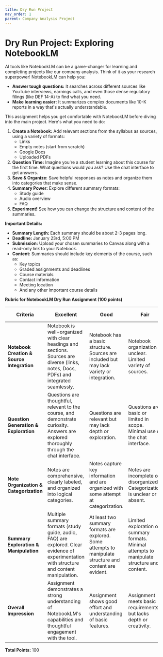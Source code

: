 ```yaml
---
title: Dry Run Project
nav_order: 1
parent: Company Analysis Project
---
```


# **Dry Run Project: Exploring NotebookLM**

AI tools like NotebookLM can be a game-changer for learning and completing projects like our company analysis. Think of it as your research superpower! NotebookLM can help you:

* **Answer tough questions:** It searches across different sources like YouTube interviews, earnings calls, and even those dense regulatory filings (like DEF 14-A) to find what you need.
* **Make learning easier:**  It summarizes complex documents like 10-K reports in a way that's actually understandable.

This assignment helps you get comfortable with NotebookLM before diving into the main project. Here's what you need to do:

1. **Create a Notebook:** Add relevant sections from the syllabus as sources, using a variety of formats:
    * Links
    * Empty notes (start from scratch)
    * Google Docs
    * Uploaded PDFs
2. **Question Time:**  Imagine you're a student learning about this course for the first time. What questions would you ask? Use the chat interface to get answers.
3. **Save & Organize:** Save helpful responses as notes and organize them into categories that make sense.
4. **Summary Power:** Explore different summary formats:
    * Study guide
    * Audio overview
    * FAQ
5. **Experiment!** See how you can change the structure and content of the summaries.

**Important Details:**

* **Summary Length:** Each summary should be about 2-3 pages long.
* **Deadline:**  January 23rd, 5:00 PM
* **Submission:** Upload your chosen summaries to Canvas along with a read-only link to your Notebook.
* **Content:** Summaries should include key elements of the course, such as:
    * Key topics
    * Graded assignments and deadlines
    * Course materials
    * Contact information
    * Meeting location
    * And any other important course details

**Rubric for NotebookLM Dry Run Assignment (100 points)**

| Criteria | Excellent | Good | Fair | Needs Improvement |
|---|---|---|---|---|
| **Notebook Creation & Source Integration** | Notebook is well-organized with clear headings and sections.  Sources are diverse (links, notes, Docs, PDFs) and integrated seamlessly. | Notebook has a basic structure. Sources are included but may lack variety or integration. | Notebook organization is unclear.  Limited variety of sources. | Notebook is missing key elements or sources are not properly integrated. |
| **Question Generation & Exploration** |  Questions are thoughtful, relevant to the course, and demonstrate curiosity.  Answers are explored thoroughly through the chat interface. | Questions are relevant but may lack depth or exploration. | Questions are basic or limited in scope.  Minimal use of the chat interface. | Questions are irrelevant or demonstrate little effort.  Chat interface is not effectively used. |
| **Note Organization & Categorization** | Notes are comprehensive, clearly labeled, and organized into logical categories.  | Notes capture key information and are organized with some attempt at categorization. | Notes are incomplete or disorganized.  Categorization is unclear or absent. | Notes are minimal or irrelevant.  No attempt at organization. |
| **Summary Exploration & Manipulation** |  Multiple summary formats (study guide, audio, FAQ) are explored.  Clear evidence of experimentation with structure and content manipulation. | At least two summary formats are explored. Some attempts to manipulate structure and content are evident. |  Limited exploration of summary formats. Minimal attempts to manipulate structure and content. |  Only one summary format is used. No evidence of experimentation with structure or content. |
| **Overall Impression** | Assignment demonstrates a strong understanding of NotebookLM's capabilities and thoughtful engagement with the tool.  | Assignment shows good effort and understanding of basic features. | Assignment meets basic requirements but lacks depth or creativity. | Assignment is incomplete or shows minimal effort.  |

**Total Points:** 100 
